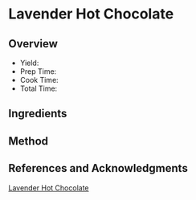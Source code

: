 # Lavender Hot Chocolate

## Overview

- Yield:
- Prep Time:
- Cook Time:
- Total Time:

## Ingredients


## Method



## References and Acknowledgments

[Lavender Hot Chocolate](http://une-deuxsenses.blogspot.com/2010/11/lavender-hot-chocolate.html)
